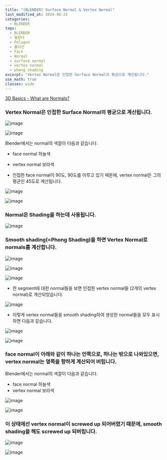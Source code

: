 ```yaml
---
title: "[BLENDER] Surface Normal & Vertex Normal"
last_modified_at: 2024-06-25
categories:
  - BLENDER
tags:
  - BLENDER
  - 블렌더
  - Polygon
  - 폴리곤
  - Face
  - Normal
  - surface normal
  - vertex normal
  - phong shading
excerpt: "Vertex Normal은 인접한 Surface Normal의 평균으로 계산됩니다."
use_math: true
classes: wide
---
```


[3D Basics - What are Normals?](https://www.youtube.com/watch?app=desktop&v=hkTjreiookM)

### Vertex Normal은 인접한 Surface Normal의 평균으로 계산됩니다.

![image](https://github.com/sandokim/sandokim.github.io/assets/74639652/ccf48411-9385-4176-9c46-ea08914f31e7)

![image](https://github.com/sandokim/sandokim.github.io/assets/74639652/07060b75-fcd2-4ec0-8fc2-275bf901f5a7)

Blender에서는 normal의 색깔이 다음과 같습니다.
- face normal 하늘색
- vertex normal 보라색

- 인접한 face normal이 90도, 90도를 이루고 있기 때문에, vertex normal은 그의 평균인 45도로 계산됩니다.

![image](https://github.com/sandokim/sandokim.github.io/assets/74639652/6906bff4-276d-4119-8958-3ffae7042649)

![image](https://github.com/sandokim/sandokim.github.io/assets/74639652/447ab1ae-cd1d-4426-a469-3b8a2de4bcd4)

### Normal은 Shading을 하는데 사용됩니다.

![image](https://github.com/sandokim/sandokim.github.io/assets/74639652/0bbc3a3d-4836-4c16-b99b-908660075076)

### Smooth shading(=Phong Shading)을 하면 Vertex Normal로 normals를 계산합니다. 

![image](https://github.com/sandokim/sandokim.github.io/assets/74639652/ca94d5f5-d14c-4a63-9f26-e056ad21cd42)

![image](https://github.com/sandokim/sandokim.github.io/assets/74639652/f39eb839-5962-4997-84b5-21dab553f5d4)

![image](https://github.com/sandokim/sandokim.github.io/assets/74639652/2187c1e3-19e5-485e-882e-240577cb555c)

- 한 segment에 대한 normal들을 보면 인접한 vertex normal들 (2개의 vertex normal)로 계산되었습니다.

![image](https://github.com/sandokim/sandokim.github.io/assets/74639652/86709095-1c5e-4bfc-9f91-48c3bfe72aef)

- 이렇게 vertex normal들을 smooth shading하여 생성한 normal들을 모두 표시하면 다음과 같습니다.

![image](https://github.com/sandokim/sandokim.github.io/assets/74639652/e5be954d-d28c-4732-9944-8d0da7ed7ed3)

![image](https://github.com/sandokim/sandokim.github.io/assets/74639652/787d157b-4c21-462c-88b4-f2917ff3fd3e)

### face normal이 아래와 같이 하나는 안쪽으로, 하나는 밖으로 나와있으면, vertex normal는 옆쪽을 향하게 계산되어 버립니다.

Blender에서는 normal의 색깔이 다음과 같습니다.
- face normal 하늘색
- vertex normal 보라색

![image](https://github.com/sandokim/sandokim.github.io/assets/74639652/71be0591-983e-463f-afab-caeb569b2b32)

![image](https://github.com/sandokim/sandokim.github.io/assets/74639652/dc913d60-35e2-46d7-b27e-0ffc1510843f)

### 이 상태에선 vertex normal이 screwed up 되어버렸기 때문에, smooth shading을 해도 screwed up 되버립니다.

![image](https://github.com/sandokim/sandokim.github.io/assets/74639652/e805c616-efc6-483e-99e7-5164f72ef74c)

![image](https://github.com/sandokim/sandokim.github.io/assets/74639652/8ec7c0e5-7a55-406d-b963-7e8df8ecd865)
